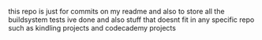 this repo is just for commits on my readme and also to store all the buildsystem tests ive done
and also stuff that doesnt fit in any specific repo such as kindling projects and codecademy projects
